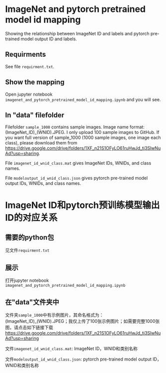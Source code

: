 # ImageNet and pytorch pretrained model id mapping
Showing the relationship between ImageNet ID and labels and pytorch pre-trained model output ID and labels.

## Requirments
See file ```requirment.txt```.

## Show the mapping
Open jupyter notebook ```imagenet_and_pytorch_pretrained_model_id_mapping.ipynb``` and you will see.

## In "data" filefolder
Filefolder ```sample_1000``` contains sample images.
Image name format: (ImageNet_ID)\_(WNID).JPEG.
I only upload 100 sample images to GitHub. If you want full version of sample_1000 (1000 sample images, one image each class), please download them from
https://drive.google.com/drive/folders/1XF_n21S1OFyLO61ruHwJd_tj3SlwNuAd?usp=sharing.

File ```imagenet_id_wnid_class.mat``` gives ImageNet IDs, WNIDs, and class names.

File ```modeloutput_id_wnid_class.json``` gives pytorch pre-trained model output IDs, WNIDs, and class names.


# ImageNet ID和pytorch预训练模型输出ID的对应关系

## 需要的python包
见文件```requirment.txt```

## 展示
打开jupyter notebook ```imagenet_and_pytorch_pretrained_model_id_mapping.ipynb```

## 在"data"文件夹中
文件夹```sample_1000```中有示例图片，其命名格式为：(ImageNet_ID)\_(WNID).JPEG；我仅上传了100张示例图片；如需要完整1000张图，请点击如下链接下载
https://drive.google.com/drive/folders/1XF_n21S1OFyLO61ruHwJd_tj3SlwNuAd?usp=sharing

文件```imagenet_id_wnid_class.mat```: ImageNet ID，WNID和类别名称

文件```modeloutput_id_wnid_class.json```: pytorch pre-trained model output ID，WNID和类别名称
